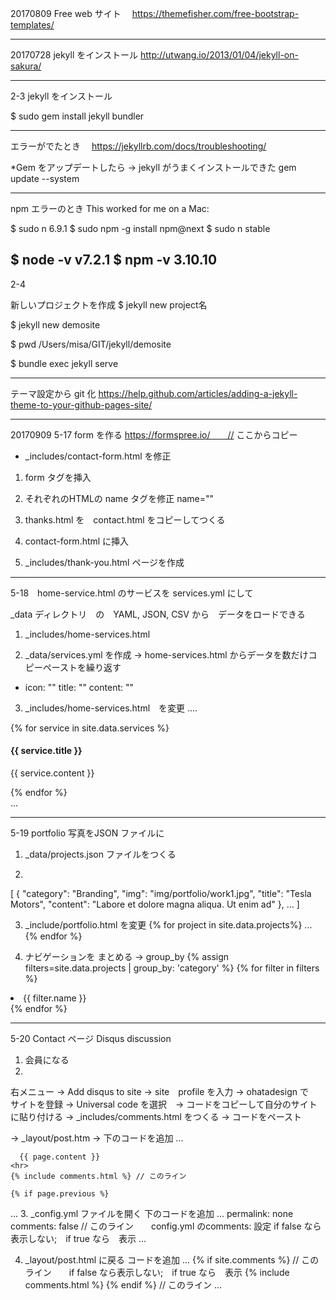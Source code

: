 20170809
Free web サイト　
https://themefisher.com/free-bootstrap-templates/


--------
20170728
jekyll をインストール
http://utwang.io/2013/01/04/jekyll-on-sakura/



-------

2-3  jekyll をインストール

$ sudo gem install jekyll bundler

-------
エラーがでたとき　
https://jekyllrb.com/docs/troubleshooting/

*Gem をアップデートしたら -> jekyll がうまくインストールできた
gem update --system

-----
npm エラーのとき
This worked for me on a Mac:

$ sudo n 6.9.1
$ sudo npm -g install npm@next
$ sudo n stable

$ node -v
v7.2.1
$ npm -v
3.10.10
-------

2-4  

新しいプロジェクトを作成
$ jekyll new project名

$ jekyll new demosite 

$ pwd
/Users/misa/GIT/jekyll/demosite

$ bundle exec jekyll serve

---------
テーマ設定から git 化
https://help.github.com/articles/adding-a-jekyll-theme-to-your-github-pages-site/

------
20170909
5-17
form を作る
https://formspree.io/　　// ここからコピー

* _includes/contact-form.html  を修正

1. form タグを挿入
    <form action="http://formspree.io/misa@ohatadesign.com" method="POST">

2. それぞれのHTMLの  name タグを修正
    name=""  

3. thanks.html を　contact.html をコピーしてつくる

4. contact-form.html に挿入
<input type="hidden" name="_next" value="{{ site.url }}/thanks.html" />

5. _includes/thank-you.html  ページを作成


----------
5-18　home-service.html のサービスを services.yml にして

_data ディレクトリ　の　YAML, JSON, CSV から　データをロードできる

1. _includes/home-services.html

2. _data/services.yml を作成  -> home-services.html からデータを数だけコピーペーストを繰り返す
  - icon: ""
    title: ""
    content: ""


3. _includes/home-services.html　を変更
....
<div class="row ">
          {% for service in site.data.services %}
          <div class="col-sm-6 col-md-3">
            <div class="service-item">
              <i class="{{ service.icon }}"></i>
              <h4>{{ service.title }}</h4>
              <p>{{ service.content }}</p>
            </div>
          </div>
          {% endfor %}
        </div>
...


----------

5-19
portfolio
写真をJSON ファイルに

1. _data/projects.json ファイルをつくる

2. 
[
{
  "category": "Branding",
    "img": "img/portfolio/work1.jpg",
    "title": "Tesla Motors",
    "content": "Labore et dolore magna aliqua. Ut enim ad"
},
...
]

3. _include/portfolio.html を変更
{% for project in site.data.projects%}
...
{% endfor %}

4. ナビゲーションを  まとめる  -> group_by
{% assign filters=site.data.projects | group_by: 'category' %}
{% for filter in filters %}
<li class="filter" data-filter=".{{ filter.name }}">{{ filter.name }}</li>
{% endfor %}

------------------
5-20 Contact ページ
Disqus  discussion 
1.   会員になる
2. 
  右メニュー -> Add disqus to site -> site　profile を入力
  -> ohatadesign で　サイトを登録 -> Universal code を選択　-> コードをコピーして自分のサイトに貼り付ける
  -> _includes/comments.html をつくる -> コードをペースト
  
  -> _layout/post.htm -> 下のコードを追加
  ...
  
      {{ page.content }}
    <hr>
    {% include comments.html %} // このライン

    {% if page.previous %}
  ...
3. _config.yml ファイルを開く
下のコードを追加
...
permalink: none
comments: false // このライン　　config.yml  のcomments:  設定 if false なら表示しない;　if true なら　表示
...

4. _layout/post.html に戻る コードを追加
...
    {% if site.comments %}  // このライン　　if false なら表示しない;　if true なら　表示
    {% include comments.html %}
    {% endif %}  // このライン
...
  
  

